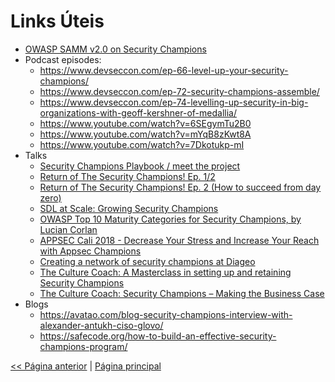 # Links Úteis
- [OWASP SAMM v2.0 on Security Champions](https://owaspsamm.org/model/governance/education-and-guidance/stream-b/)
- Podcast episodes:
    - https://www.devseccon.com/ep-66-level-up-your-security-champions/
    - https://www.devseccon.com/ep-72-security-champions-assemble/
    - https://www.devseccon.com/ep-74-levelling-up-security-in-big-organizations-with-geoff-kershner-of-medallia/
    - https://www.youtube.com/watch?v=6SEgymTu2B0
    - https://www.youtube.com/watch?v=mYqB8zKwt8A
    - https://www.youtube.com/watch?v=7Dkotukp-mI
- Talks
    - [Security Champions Playbook / meet the project](https://www.youtube.com/watch?v=vvDQj25xxNg&t=8s)
    - [Return of The Security Champions! Ep. 1/2](https://www.youtube.com/watch?v=LPNZCKpJySU)
    - [Return of The Security Champions! Ep. 2 (How to succeed from day zero)](https://www.youtube.com/watch?v=g9EpLvTR86I)
    - [SDL at Scale: Growing Security Champions](https://www.youtube.com/watch?v=gpGl3guuyDw)
    - [OWASP Top 10 Maturity Categories for Security Champions, by Lucian Corlan](https://www.youtube.com/watch?v=3trhTeX16Sc&t=1232s)
    - [APPSEC Cali 2018 - Decrease Your Stress and Increase Your Reach with Appsec Champions](https://www.youtube.com/watch?v=-gzMmdHOF3U&list=PLoswC2I5Le1-zxbY6jQ1K590BF7PdXCva&index=8)
    - [Creating a network of security champions at Diageo](https://www.brighttalk.com/webcast/5418/165801/creating-a-network-of-security-champions-at-diageo)
    - [The Culture Coach: A Masterclass in setting up and retaining Security Champions](https://us02web.zoom.us/rec/play/mrLNOy2We1OXBGrAVIS9JD0AsiLZUbBbLD-fyFmW823Tof3dtSXejt4RRqaySpwuOGLh8WlvyRoXG76y.Izd-C-5doukeXtgz?continueMode=true&_x_zm_rtaid=PoDiVDFtSoak4KsevyTXNA.1620947058050.03712ec06ffd047daf96a4a3fc99fbdc&_x_zm_rhtaid=409)
    - [The Culture Coach: Security Champions – Making the Business Case](https://us02web.zoom.us/rec/play/wxFVKUghFoyngA5KktlWWSVFJRFK5mbqbTmRBTQA-TGGmbWAWZwWQTr-O8ep5xM-VwYKxUDnnroN9Sw6.YcUGswPhKKSc2HC6?continueMode=true&_x_zm_rtaid=PoDiVDFtSoak4KsevyTXNA.1620947058050.03712ec06ffd047daf96a4a3fc99fbdc&_x_zm_rhtaid=409)
- Blogs
    - https://avatao.com/blog-security-champions-interview-with-alexander-antukh-ciso-glovo/
    - https://safecode.org/how-to-build-an-effective-security-champions-program/

[<< Página anterior](Posfacio.md) | [Página principal](../README.md)

